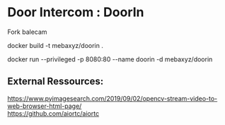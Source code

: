 # Door Intercom : DoorIn

Fork balecam

docker build -t mebaxyz/doorin .
  
docker run --privileged -p 8080:80 --name doorin -d mebaxyz/doorin


External Ressources:  
--------------------
https://www.pyimagesearch.com/2019/09/02/opencv-stream-video-to-web-browser-html-page/  
https://github.com/aiortc/aiortc
